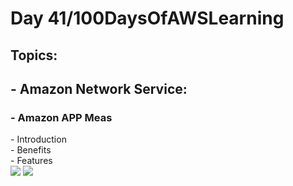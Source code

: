 <h1> Day 41/100DaysOfAWSLearning </h1>
<h2> Topics: </h2>

 <h2>  - Amazon Network Service: </h2>

<h3> - Amazon APP Meas </h3>
          - Introduction <br>
          - Benefits <br>
          - Features <br>

<img src = "https://github.com/thetechgirlgita/100-days-of-aws-learning/blob/master/Images/Day41/41_1.jpg?raw=true">
<img src = "https://github.com/thetechgirlgita/100-days-of-aws-learning/blob/master/Images/Day41/41_2.jpg?raw=true">
